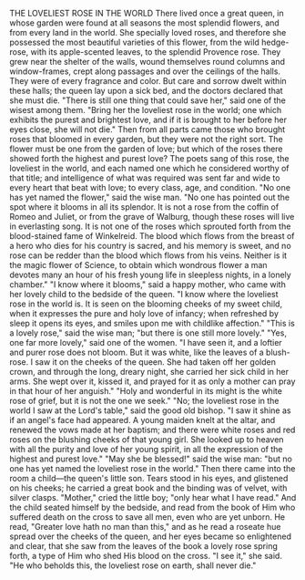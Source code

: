 THE LOVELIEST ROSE IN THE WORLD
There
lived
once
a
great
queen,
in
whose
garden
were
found
at
all
seasons
the
most
splendid
flowers,
and
from
every
land
in
the
world.
She
specially
loved
roses,
and
therefore
she
possessed
the
most
beautiful
varieties
of
this
flower,
from
the
wild
hedge-rose,
with
its
apple-scented
leaves,
to
the
splendid
Provence
rose.
They
grew
near
the
shelter
of
the
walls,
wound
themselves
round
columns
and
window-frames,
crept
along
passages
and
over
the
ceilings
of
the
halls.
They
were
of
every
fragrance
and
color.
But
care
and
sorrow
dwelt
within
these
halls;
the
queen
lay
upon
a
sick
bed,
and
the
doctors
declared
that
she
must
die.
"There
is
still
one
thing
that
could
save
her,"
said
one
of
the
wisest
among
them.
"Bring
her
the
loveliest
rose
in
the
world;
one
which
exhibits
the
purest
and
brightest
love,
and
if
it
is
brought
to
her
before
her
eyes
close,
she
will
not
die."
Then
from
all
parts
came
those
who
brought
roses
that
bloomed
in
every
garden,
but
they
were
not
the
right
sort.
The
flower
must
be
one
from
the
garden
of
love;
but
which
of
the
roses
there
showed
forth
the
highest
and
purest
love?
The
poets
sang
of
this
rose,
the
loveliest
in
the
world,
and
each
named
one
which
he
considered
worthy
of
that
title;
and
intelligence
of
what
was
required
was
sent
far
and
wide
to
every
heart
that
beat
with
love;
to
every
class,
age,
and
condition.
"No
one
has
yet
named
the
flower,"
said
the
wise
man.
"No
one
has
pointed
out
the
spot
where
it
blooms
in
all
its
splendor.
It
is
not
a
rose
from
the
coffin
of
Romeo
and
Juliet,
or
from
the
grave
of
Walburg,
though
these
roses
will
live
in
everlasting
song.
It
is
not
one
of
the
roses
which
sprouted
forth
from
the
blood-stained
fame
of
Winkelreid.
The
blood
which
flows
from
the
breast
of
a
hero
who
dies
for
his
country
is
sacred,
and
his
memory
is
sweet,
and
no
rose
can
be
redder
than
the
blood
which
flows
from
his
veins.
Neither
is
it
the
magic
flower
of
Science,
to
obtain
which
wondrous
flower
a
man
devotes
many
an
hour
of
his
fresh
young
life
in
sleepless
nights,
in
a
lonely
chamber."
"I
know
where
it
blooms,"
said
a
happy
mother,
who
came
with
her
lovely
child
to
the
bedside
of
the
queen.
"I
know
where
the
loveliest
rose
in
the
world
is.
It
is
seen
on
the
blooming
cheeks
of
my
sweet
child,
when
it
expresses
the
pure
and
holy
love
of
infancy;
when
refreshed
by
sleep
it
opens
its
eyes,
and
smiles
upon
me
with
childlike
affection."
"This
is
a
lovely
rose,"
said
the
wise
man;
"but
there
is
one
still
more
lovely."
"Yes,
one
far
more
lovely,"
said
one
of
the
women.
"I
have
seen
it,
and
a
loftier
and
purer
rose
does
not
bloom.
But
it
was
white,
like
the
leaves
of
a
blush-rose.
I
saw
it
on
the
cheeks
of
the
queen.
She
had
taken
off
her
golden
crown,
and
through
the
long,
dreary
night,
she
carried
her
sick
child
in
her
arms.
She
wept
over
it,
kissed
it,
and
prayed
for
it
as
only
a
mother
can
pray
in
that
hour
of
her
anguish."
"Holy
and
wonderful
in
its
might
is
the
white
rose
of
grief,
but
it
is
not
the
one
we
seek."
"No;
the
loveliest
rose
in
the
world
I
saw
at
the
Lord's
table,"
said
the
good
old
bishop.
"I
saw
it
shine
as
if
an
angel's
face
had
appeared.
A
young
maiden
knelt
at
the
altar,
and
renewed
the
vows
made
at
her
baptism;
and
there
were
white
roses
and
red
roses
on
the
blushing
cheeks
of
that
young
girl.
She
looked
up
to
heaven
with
all
the
purity
and
love
of
her
young
spirit,
in
all
the
expression
of
the
highest
and
purest
love."
"May
she
be
blessed!"
said
the
wise
man:
"but
no
one
has
yet
named
the
loveliest
rose
in
the
world."
Then
there
came
into
the
room
a
child—the
queen's
little
son.
Tears
stood
in
his
eyes,
and
glistened
on
his
cheeks;
he
carried
a
great
book
and
the
binding
was
of
velvet,
with
silver
clasps.
"Mother,"
cried
the
little
boy;
"only
hear
what
I
have
read."
And
the
child
seated
himself
by
the
bedside,
and
read
from
the
book
of
Him
who
suffered
death
on
the
cross
to
save
all
men,
even
who
are
yet
unborn.
He
read,
"Greater
love
hath
no
man
than
this,"
and
as
he
read
a
roseate
hue
spread
over
the
cheeks
of
the
queen,
and
her
eyes
became
so
enlightened
and
clear,
that
she
saw
from
the
leaves
of
the
book
a
lovely
rose
spring
forth,
a
type
of
Him
who
shed
His
blood
on
the
cross.
"I
see
it,"
she
said.
"He
who
beholds
this,
the
loveliest
rose
on
earth,
shall
never
die."

